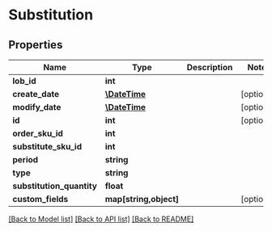 # Substitution

## Properties
Name | Type | Description | Notes
------------ | ------------- | ------------- | -------------
**lob_id** | **int** |  | 
**create_date** | [**\DateTime**](\DateTime.md) |  | [optional] 
**modify_date** | [**\DateTime**](\DateTime.md) |  | [optional] 
**id** | **int** |  | [optional] 
**order_sku_id** | **int** |  | 
**substitute_sku_id** | **int** |  | 
**period** | **string** |  | 
**type** | **string** |  | 
**substitution_quantity** | **float** |  | 
**custom_fields** | **map[string,object]** |  | [optional] 

[[Back to Model list]](../README.md#documentation-for-models) [[Back to API list]](../README.md#documentation-for-api-endpoints) [[Back to README]](../README.md)



